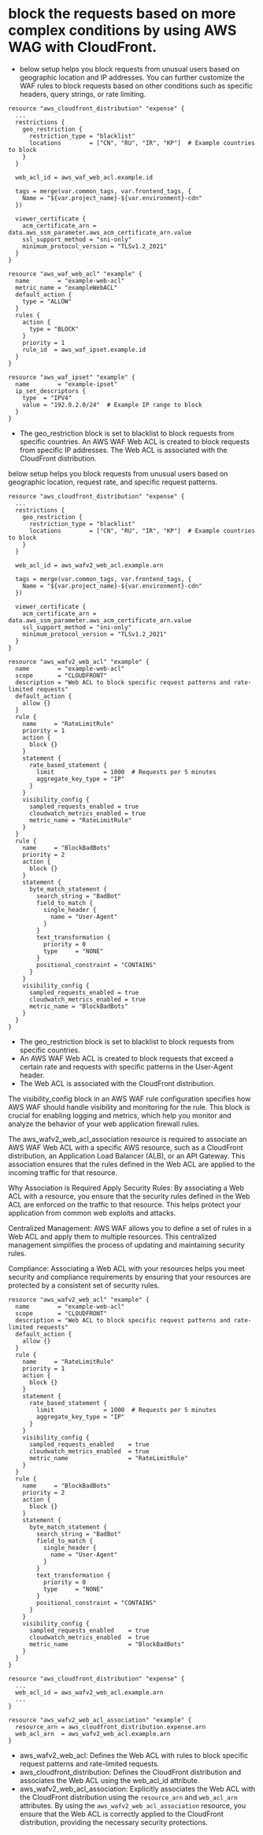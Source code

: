 
# block the requests based on more complex conditions by using AWS WAG with CloudFront.


* below setup helps you block requests from unusual users based on geographic location and IP addresses. You can further customize the WAF rules to block requests based on other conditions such as specific headers, query strings, or rate limiting.

```
resource "aws_cloudfront_distribution" "expense" {
  ...
  restrictions {
    geo_restriction {
      restriction_type = "blacklist"
      locations        = ["CN", "RU", "IR", "KP"]  # Example countries to block
    }
  }

  web_acl_id = aws_waf_web_acl.example.id

  tags = merge(var.common_tags, var.frontend_tags, {
    Name = "${var.project_name}-${var.environment}-cdn"
  })

  viewer_certificate {
    acm_certificate_arn = data.aws_ssm_parameter.aws_acm_certificate_arn.value
    ssl_support_method = "sni-only"
    minimum_protocol_version = "TLSv1.2_2021"
  }
}

resource "aws_waf_web_acl" "example" {
  name        = "example-web-acl"
  metric_name = "exampleWebACL"
  default_action {
    type = "ALLOW"
  }
  rules {
    action {
      type = "BLOCK"
    }
    priority = 1
    rule_id  = aws_waf_ipset.example.id
  }
}

resource "aws_waf_ipset" "example" {
  name        = "example-ipset"
  ip_set_descriptors {
    type  = "IPV4"
    value = "192.0.2.0/24"  # Example IP range to block
  }
}
```

* The geo_restriction block is set to blacklist to block requests from specific countries.
An AWS WAF Web ACL is created to block requests from specific IP addresses.
The Web ACL is associated with the CloudFront distribution.




below setup helps you block requests from unusual users based on geographic location, request rate, and specific request patterns.
```
resource "aws_cloudfront_distribution" "expense" {
  ...
  restrictions {
    geo_restriction {
      restriction_type = "blacklist"
      locations        = ["CN", "RU", "IR", "KP"]  # Example countries to block
    }
  }

  web_acl_id = aws_wafv2_web_acl.example.arn

  tags = merge(var.common_tags, var.frontend_tags, {
    Name = "${var.project_name}-${var.environment}-cdn"
  })

  viewer_certificate {
    acm_certificate_arn = data.aws_ssm_parameter.aws_acm_certificate_arn.value
    ssl_support_method = "sni-only"
    minimum_protocol_version = "TLSv1.2_2021"
  }
}

resource "aws_wafv2_web_acl" "example" {
  name        = "example-web-acl"
  scope       = "CLOUDFRONT"
  description = "Web ACL to block specific request patterns and rate-limited requests"
  default_action {
    allow {}
  }
  rule {
    name     = "RateLimitRule"
    priority = 1
    action {
      block {}
    }
    statement {
      rate_based_statement {
        limit              = 1000  # Requests per 5 minutes
        aggregate_key_type = "IP"
      }
    }
    visibility_config {
      sampled_requests_enabled = true
      cloudwatch_metrics_enabled = true
      metric_name = "RateLimitRule"
    }
  }
  rule {
    name     = "BlockBadBots"
    priority = 2
    action {
      block {}
    }
    statement {
      byte_match_statement {
        search_string = "BadBot"
        field_to_match {
          single_header {
            name = "User-Agent"
          }
        }
        text_transformation {
          priority = 0
          type     = "NONE"
        }
        positional_constraint = "CONTAINS"
      }
    }
    visibility_config {
      sampled_requests_enabled = true
      cloudwatch_metrics_enabled = true
      metric_name = "BlockBadBots"
    }
  }
}
```
* The geo_restriction block is set to blacklist to block requests from specific countries.
* An AWS WAF Web ACL is created to block requests that exceed a certain rate and requests with specific patterns in the User-Agent header.
* The Web ACL is associated with the CloudFront distribution.



The visibility_config block in an AWS WAF rule configuration specifies how AWS WAF should handle visibility and monitoring for the rule. This block is crucial for enabling logging and metrics, which help you monitor and analyze the behavior of your web application firewall rules.

The aws_wafv2_web_acl_association resource is required to associate an AWS WAF Web ACL with a specific AWS resource, such as a CloudFront distribution, an Application Load Balancer (ALB), or an API Gateway. This association ensures that the rules defined in the Web ACL are applied to the incoming traffic for that resource.

Why Association is Required
Apply Security Rules: By associating a Web ACL with a resource, you ensure that the security rules defined in the Web ACL are enforced on the traffic to that resource. This helps protect your application from common web exploits and attacks.

Centralized Management: AWS WAF allows you to define a set of rules in a Web ACL and apply them to multiple resources. This centralized management simplifies the process of updating and maintaining security rules.

Compliance: Associating a Web ACL with your resources helps you meet security and compliance requirements by ensuring that your resources are protected by a consistent set of security rules.


```
resource "aws_wafv2_web_acl" "example" {
  name        = "example-web-acl"
  scope       = "CLOUDFRONT"
  description = "Web ACL to block specific request patterns and rate-limited requests"
  default_action {
    allow {}
  }
  rule {
    name     = "RateLimitRule"
    priority = 1
    action {
      block {}
    }
    statement {
      rate_based_statement {
        limit              = 1000  # Requests per 5 minutes
        aggregate_key_type = "IP"
      }
    }
    visibility_config {
      sampled_requests_enabled    = true
      cloudwatch_metrics_enabled  = true
      metric_name                 = "RateLimitRule"
    }
  }
  rule {
    name     = "BlockBadBots"
    priority = 2
    action {
      block {}
    }
    statement {
      byte_match_statement {
        search_string = "BadBot"
        field_to_match {
          single_header {
            name = "User-Agent"
          }
        }
        text_transformation {
          priority = 0
          type     = "NONE"
        }
        positional_constraint = "CONTAINS"
      }
    }
    visibility_config {
      sampled_requests_enabled    = true
      cloudwatch_metrics_enabled  = true
      metric_name                 = "BlockBadBots"
    }
  }
}

resource "aws_cloudfront_distribution" "expense" {
  ...
  web_acl_id = aws_wafv2_web_acl.example.arn
  ...
}

resource "aws_wafv2_web_acl_association" "example" {
  resource_arn = aws_cloudfront_distribution.expense.arn
  web_acl_arn  = aws_wafv2_web_acl.example.arn
}
```

* aws_wafv2_web_acl: Defines the Web ACL with rules to block specific request patterns and rate-limited requests.
* aws_cloudfront_distribution: Defines the CloudFront distribution and associates the Web ACL using the web_acl_id attribute.
* aws_wafv2_web_acl_association: Explicitly associates the Web ACL with the CloudFront distribution using the `resource_arn` and `web_acl_arn` attributes.
By using the `aws_wafv2_web_acl_association` resource, you ensure that the Web ACL is correctly applied to the CloudFront distribution, providing the necessary security protections.
